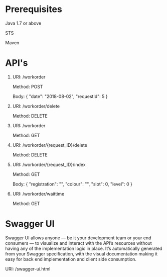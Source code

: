 # Prerequisites

  Java 1.7 or above

  STS

  Maven
  
# API's

1. URI: /workorder

   Method: POST
   
   Body: 
   {
  "date": "2018-08-02",
  "requestId": 5
	}
   
2. URI: /workorder/delete

   Method: DELETE

3. URI: /workorder

   Method: GET   
   
4. URI: /workorder/{request_ID}/delete

   Method: DELETE
   
5. URI: /workorder/{request_ID}/index

   Method: GET
   
   Body: {
	"registration": "",
	"colour": "",
	"slot": 0,
	"level": 0
  }

3. URI: /workorder/waittime

   Method: GET


# Swagger UI

Swagger UI allows anyone — be it your development team or your end consumers — to visualize and interact with the API’s resources without having any of the implementation logic in place. It’s automatically generated from your Swagger specification, with the visual documentation making it easy for back end implementation and client side consumption.

URI: /swagger-ui.html

